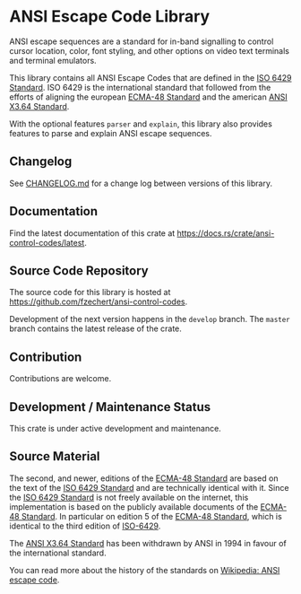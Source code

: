 # ANSI Escape Code Library

ANSI escape sequences are a standard for in-band signalling to control cursor location, color, font styling, and
other options on video text terminals and terminal emulators.

This library contains all ANSI Escape Codes that are defined in the [ISO 6429 Standard][iso-6429]. ISO 6429 is
the international standard that followed from the efforts of aligning the european [ECMA-48 Standard][ecma-48] and
the american [ANSI X3.64 Standard][ansi-x364].

With the optional features `parser` and `explain`, this library also provides features to parse and explain ANSI
escape sequences.

## Changelog

See [CHANGELOG.md](CHANGELOG.md) for a change log between versions of this library.

## Documentation

Find the latest documentation of this crate at <https://docs.rs/crate/ansi-control-codes/latest>.

## Source Code Repository

The source code for this library is hosted at <https://github.com/fzechert/ansi-control-codes>.

Development of the next version happens in the `develop` branch.
The `master` branch contains the latest release of the crate.

## Contribution

Contributions are welcome.

## Development / Maintenance Status

This crate is under active development and maintenance.

## Source Material

The second, and newer, editions of the [ECMA-48 Standard][ecma-48] are based on the text of the
[ISO 6429 Standard][iso-6429] and are technically identical with it. Since the [ISO 6429 Standard][iso-6429] is not
freely available on the internet, this implementation is based on the publicly available documents of the
[ECMA-48 Standard][ecma-48]. In particular on edition 5 of the [ECMA-48 Standard][ecma-48], which is identical to
the third edition of [ISO-6429][iso-6429].

The [ANSI X3.64 Standard][ansi-x364] has been withdrawn by ANSI in 1994 in favour of the international standard.

You can read more about the history of the standards on [Wikipedia: ANSI escape code][wikipedia-ansi].

[ansi-x364]: https://nvlpubs.nist.gov/nistpubs/Legacy/FIPS/fipspub86.pdf
[ascii-table]: https://en.wikipedia.org/wiki/ASCII#/media/File:USASCII_code_chart.png
[ecma-48]: https://www.ecma-international.org/publications-and-standards/standards/ecma-48/
[iso-6429]: https://www.iso.org/standard/12782.html
[wikipedia-ansi]: https://en.wikipedia.org/wiki/ANSI_escape_code
